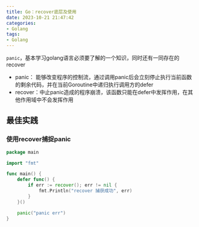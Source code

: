 ```yaml
---
title: Go：recover底层及使用
date: 2023-10-21 21:47:42
categories:
- Golang
tags:
- Golang
---
```


`panic`，基本学习golang语言必须要了解的一个知识，同时还有一同存在的recover

- panic： 能够改变程序的控制流，通过调用panic后会立刻停止执行当前函数的剩余代码，并在当前Goroutine中递归执行调用方的defer
- recover：中止panic造成的程序崩溃，该函数只能在defer中发挥作用，在其他作用域中不会发挥作用

## 最佳实践

### 使用recover捕捉panic

```go
package main

import "fmt"

func main() {
	defer func() {
		if err := recover(); err != nil {
			fmt.Println("recover 捕获成功", err)
		}
	}()

	panic("panic err")
}
```
